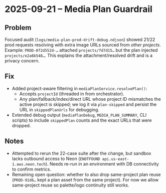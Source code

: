 # 2025-09-21 – Media Plan Guardrail

## Problem
Focused audit (`logs/media-plan-prod-drift-debug.ndjson`) showed 21/22 prod requests resolving with extra image URLs sourced from *other projects*. Example: `PROD-0f2d552d-…` attached `projects/fd7d15…` but the plan injected `projects/e2a6b548…`. This explains the attachment/resolved drift and is a privacy concern.

## Fix
- Added project-aware filtering in `mediaPlanService.resolvePlan()`:
  - Accepts `projectId` (threaded in from orchestrator).
  - Any plan/fallback/index/direct URL whose project ID mismatches the active project is skipped; we log it via `plan-skipped` and persist the URL in `skippedPlanUrls` for debugging.
- Extended debug output (`mediaPlanDebug`, `MEDIA_PLAN_SUMMARY`, CLI scripts) to include `skippedPlan` counts and the exact URLs that were dropped.

## Notes
- Attempted to rerun the 22-case suite after the change, but sandbox lacks outbound access to Neon (`ENOTFOUND api.us-east-1.aws.neon.tech`). Needs re-run in an environment with DB connectivity to confirm metrics.
- Remaining open question: whether to also drop same-project plan reuse (`PROD-91d6…` kept a plan asset from the same project). For now we allow same-project reuse so palette/logo continuity still works.
